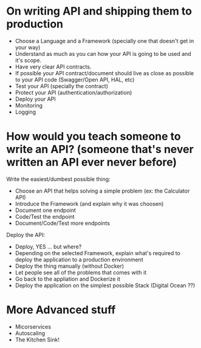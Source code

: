 # On writing API and shipping them to production

- Choose a Language and a Framework (specially one that doesn't get in your way)
- Understand as much as you can how your API is going to be used and it's scope.
- Have very clear API contracts.
- If possible your API contract/document should live as close as possible to your API code (Swagger/Open API, HAL, etc)
- Test your API (specially the contract)
- Protect your API (authentication/authorization)
- Deploy your API
- Monitoring
- Logging

# How would you teach someone to write an API? (someone that's never written an API ever never before)

Write the easiest/dumbest possible thing:

- Choose an API that helps solving a simple problem (ex: the Calculator API)
- Introduce the Framework (and explain why it was choosen)
- Document one endpoint
- Code/Test the endpoint
- Document/Code/Test more endpoints

Deploy the API:

- Deploy, YES ... but where?
- Depending on the selected Framework, explain what's required to deploy the application to a production environment
- Deploy the thing manually (without Docker)
- Let people see all of the problems that comes with it
- Go back to the appliation and Dockerize it
- Deploy the application on the simplest possible Stack (Digital Ocean ??)

# More Advanced stuff

- Micorservices 
- Autoscaling
- The Kitchen Sink!

